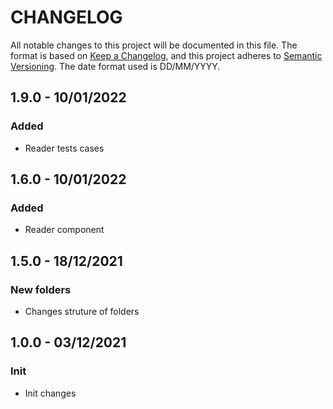 # CHANGELOG

All notable changes to this project will be documented in this file.
The format is based on [Keep a Changelog](https://keepachangelog.com/en/1.0.0/),
and this project adheres to [Semantic Versioning](https://semver.org/spec/v2.0.0.html).
The date format used is DD/MM/YYYY.

## 1.9.0 - 10/01/2022
### Added
* Reader tests cases

## 1.6.0 - 10/01/2022
### Added
* Reader component

## 1.5.0 - 18/12/2021
### New folders
* Changes struture of folders

## 1.0.0 - 03/12/2021
### Init
* Init changes